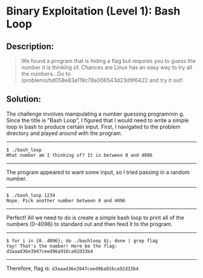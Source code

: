 # Binary Exploitation (Level 1): Bash Loop
## Description: 
>We found a program that is hiding a flag but requires you to guess the number it is thinking of. Chances are Linux has an easy way to try all the numbers...Go to /problems/bd058e83a119c78a006543d23d9f6422 and try it out!
## Solution:
The challenge involves manipulating a number guessing programmin g. Since the title is "Bash Loop", I figured that I would need to write a simple loop in bash to produce certain input. First, I navigated to the problem directory and played around with the program.
***
    $ ./bash_loop
    What number am I thinking of? It is between 0 and 4096
***
The program appeared to want some input, so I tried passing in a random number. 
***
    $ ./bash_loop 1234
    Nope. Pick another number between 0 and 4096
***
Perfect! All we need to do is create a simple bash loop to print all of the numbers (0-4096) to standard out and then feed it to the program. 
***
    $ for i in {0..4096}; do ./bashloop $i; done | grep flag
    Yay! That's the number! Here be the flag: d3aaad36e3947ceed96a916ca92d33b4
***
Therefore, flag is: `d3aaad36e3947ceed96a916ca92d33b4` 
